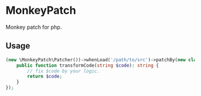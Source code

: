 # MonkeyPatch
Monkey patch for php.

## Usage
```php
(new \MonkeyPatch\Patcher())->whenLoad('/path/to/src')->patchBy(new class extends AbstractCodeFilter {
    public function transformCode(string $code): string {
        // fix $code by your logic.
        return $code;
    }
});
```
